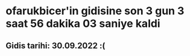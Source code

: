 # ofarukbicer'in gidisine son 3 gun 3 saat 56 dakika 03 saniye kaldi

## Gidis tarihi: 30.09.2022 :(